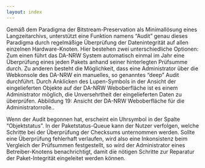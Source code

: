 ```yaml
---
layout: index
---
```



Gemäß dem Paradigma der Bitstream-Preservation als Minimallösung eines Langzeitarchivs, 
unterstützt eine Funktion namens “Audit”  genau dieses Paradigma durch regelmäßige Überprüfung der 
Datenintegrität auf allen einzelnen Hardware-Knoten.
Hier bestehen zwei unterschiedliche Optionen:
Zum einen führt das DA-NRW System automatisch einmal im Jahr eine Überprüfung eines 
jeden Pakets anhand seiner hinterlegten Prüfsumme durch. Zu anderen besteht die Möglichkeit, dass eine 
Administrator über die Webkonsole des DA-NRW ein manuelles, so genanntes “deep” Audit durchführt.
Durch Anklicken des Lupen-Symbols in der Ansicht der eingelieferten Objekte auf der DA-NRW Weboberfläche ist es einem 
Administrator möglich, die Unversehrtheit der eingelieferten Daten zu überprüfen.
Abbildung 19: Ansicht der DA-NRW Weboberfläche für die Administratorrolle..

Wenn der Audit begonnen hat, erscheint ein Uhrsymbol in der Spalte “Objektstatus”. 
In der Paketstatus-Queue kann der Nutzer verfolgen, welche Schritte bei der Überprüfung der 
Checksums unternommen werden. Sollte eine Überprüfung fehlerhaft verlaufen, wird also eine Inkonsistenz 
beim Vergleich der Prüfsummen festgestellt, so wird der Administrator eines Betreiber-Knotens benachrichtigt, 
damit die nötigen Schritte zur Reparatur der Paket-Integrität eingeleitet werden können.
